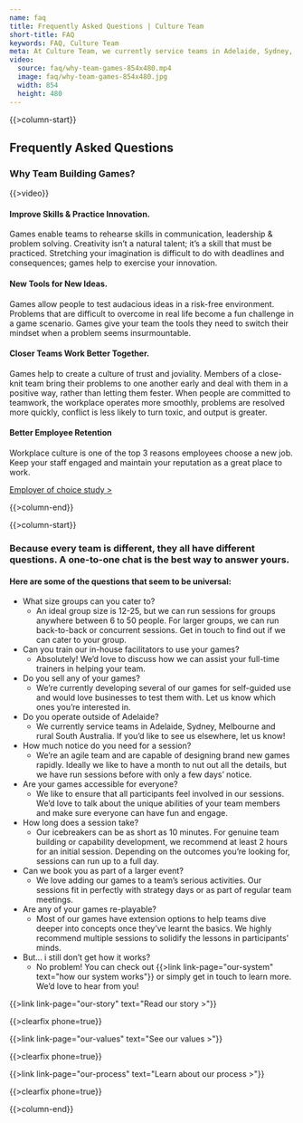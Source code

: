 ```yaml
---
name: faq
title: Frequently Asked Questions | Culture Team
short-title: FAQ
keywords: FAQ, Culture Team
meta: At Culture Team, we currently service teams in Adelaide, Sydney, Melbourne and rural South Australia. If you’d like to see us elsewhere, let us know!
video:
  source: faq/why-team-games-854x480.mp4
  image: faq/why-team-games-854x480.jpg
  width: 854
  height: 480
---
```

{{>column-start}}

## Frequently Asked Questions

### Why Team Building Games?

{{>video}}

#### Improve Skills & Practice Innovation.

Games enable teams to rehearse skills in communication, leadership & problem solving. Creativity isn’t a natural talent; it’s a skill that must be practiced. Stretching your imagination is difficult to do with deadlines and consequences; games help to exercise your innovation.

#### New Tools for New Ideas.

Games allow people to test audacious ideas in a risk-free environment. Problems that are difficult to overcome in real life become a fun challenge in a game scenario. Games give your team the tools they need to switch their mindset when a problem seems insurmountable.

#### Closer Teams Work Better Together.

Games help to create a culture of trust and joviality. Members of a close-knit team bring their problems to one another early and deal with them in a positive way, rather than letting them fester. When people are committed to teamwork, the workplace operates more smoothly, problems are resolved more quickly, conflict is less likely to turn toxic, and output is greater.


#### Better Employee Retention

Workplace culture is one of the top 3 reasons employees choose a new job. Keep your staff engaged and maintain your reputation as a great place to work.

[Employer of choice study >](https://www.headsup.org.au/docs/default-source/resources/heads-up-employer-of-choice-study---instinct-and-reason.pdf?sfvrsn=2)

{{>column-end}}

{{>column-start}}

### Because every team is different, they all have different questions. A one-to-one chat is the best way to answer yours.
#### Here are some of the questions that seem to be universal:

* What size groups can you cater to?
  * An ideal group size is 12-25, but we can run sessions for groups anywhere between 6 to 50 people. For larger groups, we can run back-to-back or concurrent sessions. Get in touch to find out if we can cater to your group.
* Can you train our in-house facilitators to use your games?
  * Absolutely! We’d love to discuss how we can assist your full-time trainers in helping your team.
* Do you sell any of your games?
  * We’re currently developing several of our games for self-guided use and would love businesses to test them with. Let us know which ones you’re interested in.
* Do you operate outside of Adelaide?
  * We currently service teams in Adelaide, Sydney, Melbourne and rural South Australia. If you’d like to see us elsewhere, let us know!
* How much notice do you need for a session?
  * We’re an agile team and are capable of designing brand new games rapidly. Ideally we like to have a month to nut out all the details, but we have run sessions before with only a few days’ notice.
* Are your games accessible for everyone?
  * We like to ensure that all participants feel involved in our sessions. We’d love to talk about the unique abilities of your team members and make sure everyone can have fun and engage.
* How long does a session take?
  * Our icebreakers can be as short as 10 minutes. For genuine team building or capability development, we recommend at least 2 hours for an initial session. Depending on the outcomes you’re looking for, sessions can run up to a full day.
* Can we book you as part of a larger event?
  * We love adding our games to a team’s serious activities. Our sessions fit in perfectly with strategy days or as part of regular team meetings.
* Are any of your games re-playable?
  * Most of our games have extension options to help teams dive deeper into concepts once they’ve learnt the basics. We highly recommend multiple sessions to solidify the lessons in participants’ minds.
* But... i still don’t get how it works?
  * No problem! You can check out {{>link link-page="our-system" text="how our system works"}} or simply get in touch to learn more. We’d love to hear from you!

{{>link link-page="our-story" text="Read our story >"}}

{{>clearfix phone=true}}

{{>link link-page="our-values" text="See our values >"}}

{{>clearfix phone=true}}

{{>link link-page="our-process" text="Learn about our process >"}}

{{>clearfix phone=true}}

{{>column-end}}